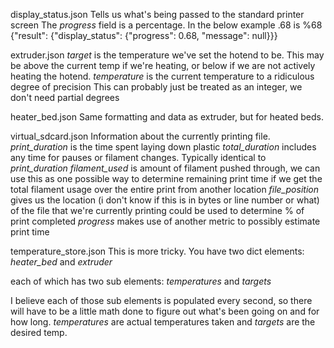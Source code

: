 display_status.json
  Tells us what's being passed to the standard printer screen
  The *progress* field is a percentage.  In the below example .68 is %68
    {"result": {"display_status": {"progress": 0.68, "message": null}}}

extruder.json
  *target* is the temperature we've set the hotend to be.  This may be
  above the current temp if we're heating, or below if we are not actively
  heating the hotend.
  *temperature* is the current temperature to a ridiculous degree of precision
  This can probably just be treated as an integer, we don't need partial degrees

heater_bed.json
  Same formatting and data as extruder, but for heated beds.

virtual_sdcard.json
  Information about the currently printing file.
  *print_duration* is the time spent laying down plastic
  *total_duration* includes any time for pauses or filament changes.
    Typically identical to *print_duration*
  *filament_used* is amount of filament pushed through, we can use this
    as one possible way to determine remaining print time if we get the
    total filament usage over the entire print from another location
  *file_position* gives us the location (i don't know if this is in bytes
    or line number or what) of the file that we're currently printing
    could be used to determine % of print completed
  *progress* makes use of another metric to possibly estimate print time

temperature_store.json
  This is more tricky.  You have two dict elements:
    *heater_bed*
    and
    *extruder*

  each of which has two sub elements:
    *temperatures*
    and
    *targets*

  I believe each of those sub elements is populated every second, so there
    will have to be a little math done to figure out what's been going on and for how long.
  *temperatures* are actual temperatures taken and *targets* are the desired temp.


